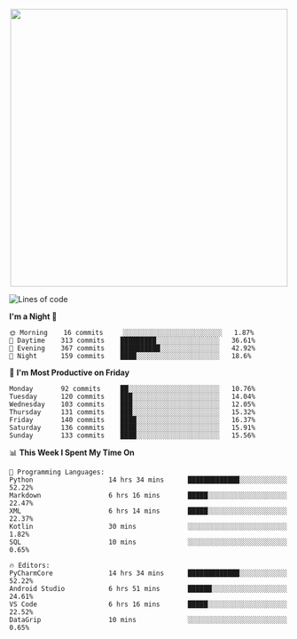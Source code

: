 <!--

[![Hits](https://hits.seeyoufarm.com/api/count/incr/badge.svg?url=https%3A%2F%2Fgithub.com/sangm1n)](https://hits.seeyoufarm.com) 
[![Repos Badge](https://badges.pufler.dev/repos/sangm1n)](https://badges.pufler.dev)
[![Github Badge](http://img.shields.io/badge/-github-black?style=flat-square&logo=github&logoColor=white&link=https:https://github.com/sangm1n/)](https://github.com/sangm1n/)
[![Netlify Badge](https://img.shields.io/badge/-TIL-00C7B7?style=flat-square&logo=Netlify&logoColor=white&link=https://sangminlog.netlify.com)](https://sangminlog.netlify.com)
[![Hugo Badge](https://img.shields.io/badge/-techblog-FF4088?style=flat-square&logo=Hugo&logoColor=white&link=https://sangm1n.github.io)](https://sangm1n.github.io)
[![Mail Badge](http://img.shields.io/badge/-mail-D14836?style=flat-square&logo=Gmail&logoColor=white&link=mailto:dltkd96als@naver.com)](mailto:dltkd96als@naver.com/)

![Lines of code](https://img.shields.io/badge/From%20Hello%20World%20I%27ve%20Written-3.9%20million%20lines%20of%20code-blue)
-->

<!--  -->

<p align="center">
  <a href="https://sangm1n.github.io/">
    <img src="https://user-images.githubusercontent.com/46131688/100516133-08bf3880-31c5-11eb-97ce-0548a7b3a35a.png" width="500">
  </a>
</p>

<!--START_SECTION:waka-->
![Lines of code](https://img.shields.io/badge/From%20Hello%20World%20I%27ve%20Written-5.5%20million%20lines%20of%20code-blue)

**I'm a Night 🦉** 

```text
🌞 Morning    16 commits     ░░░░░░░░░░░░░░░░░░░░░░░░░   1.87% 
🌆 Daytime    313 commits    █████████░░░░░░░░░░░░░░░░   36.61% 
🌃 Evening    367 commits    ██████████░░░░░░░░░░░░░░░   42.92% 
🌙 Night      159 commits    ████░░░░░░░░░░░░░░░░░░░░░   18.6%

```
📅 **I'm Most Productive on Friday** 

```text
Monday       92 commits     ██░░░░░░░░░░░░░░░░░░░░░░░   10.76% 
Tuesday      120 commits    ███░░░░░░░░░░░░░░░░░░░░░░   14.04% 
Wednesday    103 commits    ███░░░░░░░░░░░░░░░░░░░░░░   12.05% 
Thursday     131 commits    ███░░░░░░░░░░░░░░░░░░░░░░   15.32% 
Friday       140 commits    ████░░░░░░░░░░░░░░░░░░░░░   16.37% 
Saturday     136 commits    ████░░░░░░░░░░░░░░░░░░░░░   15.91% 
Sunday       133 commits    ████░░░░░░░░░░░░░░░░░░░░░   15.56%

```


📊 **This Week I Spent My Time On** 

```text
💬 Programming Languages: 
Python                   14 hrs 34 mins      █████████████░░░░░░░░░░░░   52.22% 
Markdown                 6 hrs 16 mins       █████░░░░░░░░░░░░░░░░░░░░   22.47% 
XML                      6 hrs 14 mins       █████░░░░░░░░░░░░░░░░░░░░   22.37% 
Kotlin                   30 mins             ░░░░░░░░░░░░░░░░░░░░░░░░░   1.82% 
SQL                      10 mins             ░░░░░░░░░░░░░░░░░░░░░░░░░   0.65%

🔥 Editors: 
PyCharmCore              14 hrs 34 mins      █████████████░░░░░░░░░░░░   52.22% 
Android Studio           6 hrs 51 mins       ██████░░░░░░░░░░░░░░░░░░░   24.61% 
VS Code                  6 hrs 16 mins       █████░░░░░░░░░░░░░░░░░░░░   22.52% 
DataGrip                 10 mins             ░░░░░░░░░░░░░░░░░░░░░░░░░   0.65%

```


<!--END_SECTION:waka-->


<!--
**sangm1n/sangm1n** is a ✨ _special_ ✨ repository because its `README.md` (this file) appears on your GitHub profile.

Here are some ideas to get you started:

- 🔭 I’m currently working on ...
- 🌱 I’m currently learning ...
- 👯 I’m looking to collaborate on ...
- 🤔 I’m looking for help with ...
- 💬 Ask me about ...
- 📫 How to reach me: ...
- 😄 Pronouns: ...
- ⚡ Fun fact: ...

https://shields.io/
-->


